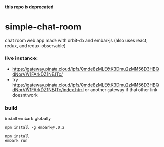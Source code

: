 #### this repo is deprecated
# simple-chat-room
chat room web app made with orbit-db and embarkjs (also uses react, redux, and redux-observable)

### live instance: 
- https://gateway.pinata.cloud/ipfs/Qmde8zMLE6tK3Dmu2zMM56D3HBQdNorVW1FArkDZ1NEJTc/
- try https://gateway.pinata.cloud/ipfs/Qmde8zMLE6tK3Dmu2zMM56D3HBQdNorVW1FArkDZ1NEJTc/index.html or another gateway if that other link doesnt work

### build
install embark globally
```
npm install -g embark@4.0.2
```
```
npm install
embark run
```
